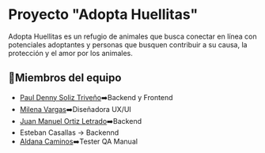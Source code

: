 <h1 align="left">Proyecto "Adopta Huellitas"</h1>
Adopta Huellitas es un refugio de animales que busca conectar en línea con potenciales adoptantes y personas que busquen contribuir a su causa, la protección y el amor por los animales.

<h2 align="left">👥Miembros del equipo</h2>
<ul>
  <li><a href="https://www.linkedin.com/in/pdstdev/" target="_blank">Paul Denny Soliz Triveño</a>➡️Backend y Frontend</li>
  <li><a href="https://www.linkedin.com/in/milena-vargas-matos/" target="_blank">Milena Vargas</a>➡️Diseñadora UX/UI</li>
  <li><a href="https://www.linkedin.com/in/juan-manuel-ortiz-letrado-ab2184242/" target="_blank">Juan Manuel Ortiz Letrado</a>➡️Backend</li>
  <li><a>Esteban Casallas</a> -> Backennd</li>
  <li><a href="https://www.linkedin.com/in/aldana-caminos/" target="_blank">Aldana Caminos</a>➡️Tester QA Manual</li>
</ul>


